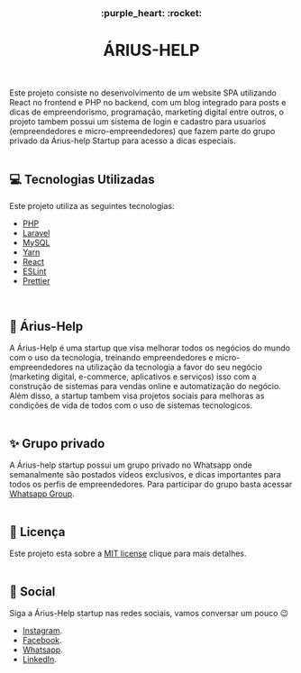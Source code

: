 <br />
<h3 align="center">:purple_heart: :rocket:</h3>
<h1 align="center" decoration="none"> ÁRIUS-HELP </h1>
<br />

Este projeto consiste no desenvolvimento de um website SPA utilizando React no frontend e PHP no backend, com um blog integrado para posts e dicas de empreendorismo, programação, marketing digital entre outros, o projeto tambem possui um sistema de login e cadastro para usuarios (empreendedores e micro-empreendedores) que fazem parte do grupo privado da Árius-help Startup para acesso a dicas especiais. 
<br />
<br />

## :computer: Tecnologias Utilizadas

Este projeto utiliza as seguintes tecnologias:

- [PHP](https://www.php.net/)
- [Laravel](https://laravel.com/) 
- [MySQL](https://https://www.mysql.com/)
- [Yarn](https://yarnpkg.com/)
- [React](https://reactjs.org/)
- [ESLint](https://eslint.org/)
- [Prettier](https://prettier.io/)
<br />

## :rocket: Árius-Help
A Árius-Help é uma startup que visa melhorar todos os negócios do mundo com o uso da tecnologia, treinando empreendedores e micro-empreendedores na utilização da tecnologia a favor do seu negócio (marketing digital, e-commerce, aplicativos e serviços) isso com a construção de sistemas para vendas online e automatização do negócio. Além disso, a startup tambem visa projetos sociais para melhoras as condições de vida de todos com o uso de sistemas tecnologicos.
<br />
<br />

## :sparkles: Grupo privado

A Árius-help startup possui um grupo privado no Whatsapp onde semanalmente são postados vídeos exclusivos, e dicas importantes para todos os perfis de empreendedores. Para participar do grupo basta acessar [Whatsapp Group](http://bityli.com/ariushelp).
<br />
<br /> 

## :memo: Licença

Este projeto esta sobre a [MIT license](LICENSE) clique para mais detalhes.
<br />
<br />

## :wave: Social

Siga a Árius-Help startup nas redes sociais, vamos conversar um pouco :wink:

- [Instagram](https://www.instagram.com/ariushelp/).
- [Facebook](https://www.facebook.com/ariushelp).
- [Whatsapp](encurtador.com.br/nqvJL).
- [LinkedIn](https://www.linkedin.com/company/49110536).
